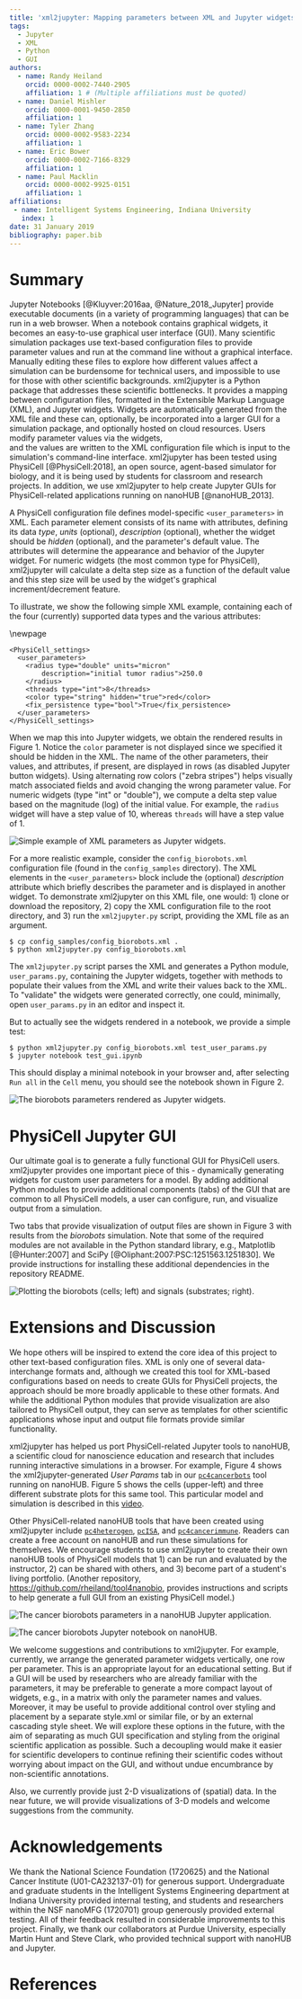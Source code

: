 ```yaml
---
title: 'xml2jupyter: Mapping parameters between XML and Jupyter widgets'
tags:
  - Jupyter
  - XML
  - Python
  - GUI
authors:
  - name: Randy Heiland
    orcid: 0000-0002-7440-2905
    affiliation: 1 # (Multiple affiliations must be quoted)
  - name: Daniel Mishler
    orcid: 0000-0001-9450-2850
    affiliation: 1 
  - name: Tyler Zhang
    orcid: 0000-0002-9583-2234
    affiliation: 1 
  - name: Eric Bower
    orcid: 0000-0002-7166-8329
    affiliation: 1 
  - name: Paul Macklin
    orcid: 0000-0002-9925-0151
    affiliation: 1
affiliations:
 - name: Intelligent Systems Engineering, Indiana University
   index: 1
date: 31 January 2019
bibliography: paper.bib
---
```


# Summary

Jupyter Notebooks [@Kluyver:2016aa, @Nature_2018_Jupyter] provide executable documents (in a variety 
of programming languages) that can be run in a web browser. When a notebook contains
graphical widgets, it becomes an easy-to-use graphical user interface (GUI).
Many scientific simulation packages use text-based configuration files to provide parameter values and 
run at the command line without a graphical interface. Manually editing these files to explore 
how different values affect a simulation can be burdensome for 
technical users, and impossible to use for those with other scientific backgrounds.
xml2jupyter is a Python package that addresses these scientific bottlenecks. 
It provides a mapping between configuration files, formatted in 
the Extensible Markup Language (XML), and Jupyter widgets. Widgets are automatically generated from the XML
file and these can, optionally, be incorporated into a larger GUI for a simulation package, and optionally 
hosted on cloud resources. Users modify parameter values via the widgets,  
and the values are written to the XML configuration file which is input to the simulation's command-line interface. 
xml2jupyter has been tested using PhysiCell [@PhysiCell:2018], an open source, agent-based simulator for biology,
and it is being used by students for classroom and research projects. In addition, we use xml2jupyter to help
create Jupyter GUIs for PhysiCell-related applications running on nanoHUB [@nanoHUB_2013].

A PhysiCell configuration file defines model-specific `<user_parameters>` in XML. Each parameter element
consists of its name with attributes, defining its data *type*, *units* (optional), *description* (optional),
whether the widget should be *hidden* (optional),
and the parameter's default value. The attributes will determine the appearance and 
behavior of the Jupyter widget. For numeric widgets (the most common type for PhysiCell), 
xml2jupyter will calculate a delta step size as a function of the default value and this 
step size will be used by the widget's graphical increment/decrement feature.

<!-- 
```xml
<user_parameters>
  <answer type="int" units="Triganic Pu">42</answer> 
  <author type="string">DNA</author>
  <enjoyed type="boolean">True</enjoyed>
</user_parameters>
```
-->
To illustrate, we show the following simple XML example, containing each of the four (currently) 
supported data types  and the various attributes: 

<!-- ![](images/silly_xml-60.png) -->
<!-- ![](images/config_contrived.png) -->

\newpage
```
<PhysiCell_settings>
  <user_parameters>
    <radius type="double" units="micron"
        description="initial tumor radius">250.0
    </radius>
    <threads type="int">8</threads>
    <color type="string" hidden="true">red</color>
    <fix_persistence type="bool">True</fix_persistence>
  </user_parameters>
</PhysiCell_settings>
```

<!--
When we map this into Jupyter widgets, we obtain the following rendered result (left). The
middle snapshot shows the updated numeric value after the user does a single delta step (up) on 
the `radius` (note the step size of 10)
and the right snapshot after the user single steps the `threads` value (note the step size of 1).
-->

When we map this into Jupyter widgets, we obtain the rendered results in Figure 1. 
Notice the `color` parameter is not displayed since we specified it should be
hidden in the XML.
The name of the other parameters, their values, and attributes, if present, are displayed 
in rows (as disabled Jupyter button widgets). 
Using alternating row colors ("zebra stripes") helps visually match associated fields 
and avoid changing the wrong parameter value.
For numeric widgets (type "int" or "double"), we compute a delta step value based on the magnitude (log) 
of the initial value.
For example, the `radius` widget will have a step value of 10, whereas `threads` will have a step value of 1.

![Simple example of XML parameters as Jupyter widgets.](images/simple_widgets.png)

<!--
![](images/silly1-50.png)
![](images/silly2-50.png)
![](images/silly3-50.png)
-->

For a more realistic example, consider the `config_biorobots.xml` configuration file (found in the
`config_samples` directory). The XML elements in the `<user_parameters>` block include the
(optional) *description* attribute which briefly describes the parameter and is displayed in another widget. 
To demonstrate xml2jupyter on this XML file, one would: 1) clone or download the repository, 
2) copy the XML configuration file to the root directory, and 3) run the 
`xml2jupyter.py` script, providing the XML file as an argument.
```
$ cp config_samples/config_biorobots.xml .
$ python xml2jupyter.py config_biorobots.xml 
```
The `xml2jupyter.py` script parses the XML and generates a Python 
module, `user_params.py`, containing the Jupyter widgets, together with methods to populate 
their values from the XML and write their values back to the XML. 
To "validate" the widgets were generated correctly, one could, minimally, open `user_params.py` 
in an editor and inspect it.

But to actually see the widgets rendered in a notebook, we provide a simple test:
```
$ python xml2jupyter.py config_biorobots.xml test_user_params.py
$ jupyter notebook test_gui.ipynb
```
This should display a minimal notebook in your browser and, after selecting `Run all` in 
the `Cell` menu, you should see the notebook shown in Figure 2.

![The biorobots parameters rendered as Jupyter widgets.](images/test_biorobots_params.png)

# PhysiCell Jupyter GUI

Our ultimate goal is to generate a fully functional GUI for PhysiCell users. xml2jupyter provides one
important piece of this - dynamically generating widgets for custom user parameters for a model.
By adding additional Python modules to provide additional components (tabs) of the GUI that are common to all PhysiCell
models, a user can configure, run, and visualize output from a simulation.
<!-- (we currently assume the user will run the simulation from a shell window).  -->
Two tabs that provide
visualization of output files are shown in Figure 3 with results from the *biorobots* simulation.
Note that some of the required modules are not available in the Python
standard library, e.g., Matplotlib [@Hunter:2007] and SciPy [@Oliphant:2007:PSC:1251563.1251830]. 
We provide instructions for 
installing these additional dependencies in the repository README.

<!--
![](images/biorobots_cells.png)
![](images/biorobots_substrates.png)
![](images/biorobots_2x1_crop.png)
-->
![Plotting the biorobots (cells; left) and signals (substrates; right).](images/biorobots_About_montage.png)

<!-- 
-![](images/heterogeneity_params.png)
The images above show hetero...  -->

# Extensions and Discussion

<!-- 
https://insights.dice.com/2018/01/05/5-xml-alternatives-to-consider-in-2018/ 
-->
We hope others will be inspired to extend the core idea of this project to other text-based 
configuration files. XML is only one of several data-interchange formats and, although we
created this tool for XML-based configurations based on needs to create GUIs for PhysiCell projects, 
the approach should be more broadly applicable to these other formats. And
while the additional Python modules that provide visualization are also tailored to PhysiCell
output, they can serve as templates for other scientific applications whose input and output 
file formats provide similar functionality. 
<!-- It just happens to be the one of interest to us for PhysiCell. -->
<!-- We welcome contributions, especially for three-dimensional data. -->

xml2jupyter has helped us port PhysiCell-related Jupyter tools to nanoHUB, 
a scientific cloud for nanoscience education and research that includes running 
interactive <!-- or batch --> simulations in a browser. For example, 
Figure 4 shows the xml2jupyter-generated *User Params* tab in 
our [`pc4cancerbots`](https://nanohub.org/tools/pc4cancerbots)
tool running on nanoHUB.
Figure 5 shows the cells (upper-left) and three different substrate plots for this same tool.
This particular model and simulation is described in this [video](https://www.youtube.com/watch?v=wuDZ40jW__M).

Other PhysiCell-related nanoHUB tools that have been created using xml2jupyter include 
[`pc4heterogen`](https://nanohub.org/tools/pc4heterogen), [`pcISA`](https://nanohub.org/tools/pcisa),
and [`pc4cancerimmune`](https://nanohub.org/tools/pc4cancerimmune).
Readers can create a free account on nanoHUB and run these simulations for themselves.
We encourage students to use xml2jupyter to create their own nanoHUB tools of PhysiCell models that 1) can be run and evaluated by 
the instructor, 2) can be shared with others, and 3) become part of a student's living portfolio. 
(Another repository, https://github.com/rheiland/tool4nanobio, provides instructions and scripts to help
generate a full GUI from an existing PhysiCell model.)

![The cancer biorobots parameters in a nanoHUB Jupyter application.](images/nanohub_cancerbots_params.png)

<!--
![](images/nanohub_cells.png)

![](images/nanohub_o2.png)

![](images/nanohub_chemo.png)

![](images/nanohub_therap.png)
-->


![The cancer biorobots Jupyter notebook on nanoHUB.](images/nanohub_cancerbots_2x2.png)

We welcome suggestions and contributions to xml2jupyter.
For example, currently, we arrange the generated parameter widgets vertically, one row per parameter.
This is an appropriate layout for an educational setting. But if a GUI will be used by researchers who are 
already familiar with the parameters, it may be preferable to generate a more compact layout of widgets,
e.g., in a matrix with only the parameter names and values. Moreover, it may be useful to 
provide additional control over styling and placement by a separate style.xml or similar file, or by an 
external cascading style sheet. We will explore these options in the future, with the aim of separating 
as much GUI specification and styling from the original scientific application as possible. Such a decoupling 
would make it easier for  scientific developers to continue refining their scientific codes without 
worrying about impact on the GUI, and without undue encumbrance by non-scientific annotations. 
<!-- Suggestions for additional visualization functionality are also welcome. -->

Also, we currently provide just 2-D visualizations of (spatial) data. In the near future, we 
will provide visualizations of 3-D models and welcome suggestions from the community.

# Acknowledgements

We thank the National Science Foundation (1720625) and the
National Cancer Institute (U01-CA232137-01) for generous support.
Undergraduate and graduate students in the Intelligent Systems Engineering department 
at Indiana University provided internal testing, and students and researchers 
within the NSF nanoMFG (1720701) group generously provided external testing. All of
their feedback resulted in considerable improvements to this project.
Finally, we thank our collaborators at Purdue University, especially Martin Hunt and 
Steve Clark, who provided technical support with nanoHUB and Jupyter.

# References

